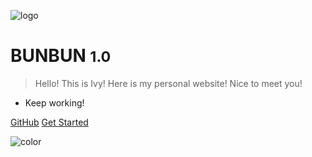 <!-- _coverpage.md -->

![logo](/_media/icon.svg)

# BUNBUN <small>1.0</small>

> Hello! This is Ivy! Here is my personal website! Nice to meet you!

- Keep working!

[GitHub](https://github.com/2022015544/Ivy-yu)
[Get Started](#quick-start)

<!-- 在Markdown文件中设置背景 -->

<!-- 设置背景颜色 -->
![color](#b9c5ff)
